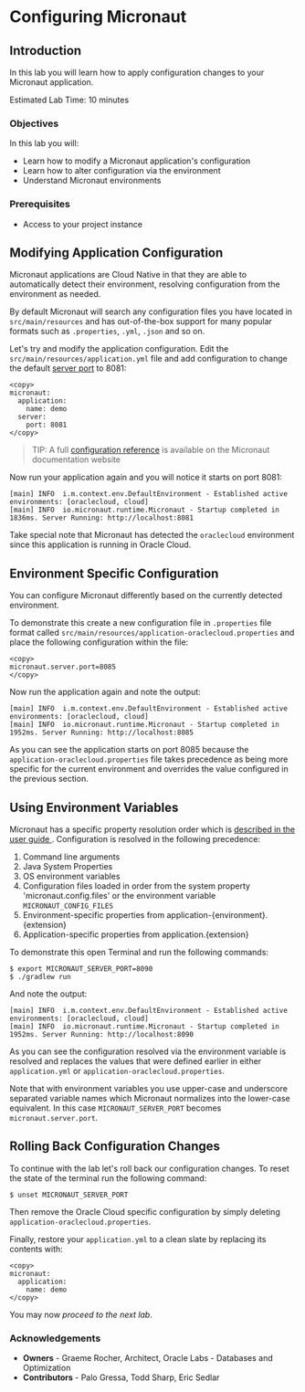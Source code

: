 # Configuring Micronaut

## Introduction
In this lab you will learn how to apply configuration changes to your Micronaut application.

Estimated Lab Time: 10 minutes

### Objectives

In this lab you will:
* Learn how to modify a Micronaut application's configuration
* Learn how to alter configuration via the environment
* Understand Micronaut environments

### Prerequisites
- Access to your project instance

## Modifying Application Configuration

Micronaut applications are Cloud Native in that they are able to automatically detect their environment, resolving configuration from the environment as needed.

By default Micronaut will search any configuration files you have located in `src/main/resources` and has out-of-the-box support for many popular formats such as `.properties`, `.yml`, `.json` and so on.

Let's try and modify the application configuration. Edit the `src/main/resources/application.yml` file and add configuration to change the default [server port](https://docs.micronaut.io/latest/guide/configurationreference.html#io.micronaut.http.server.HttpServerConfiguration) to 8081:

    <copy>
    micronaut:
      application:
        name: demo
      server:
        port: 8081
    </copy>

> TIP: A full [configuration reference](https://docs.micronaut.io/latest/guide/configurationreference.html) is available on the Micronaut documentation website

Now run your application again and you will notice it starts on port 8081:

```
[main] INFO  i.m.context.env.DefaultEnvironment - Established active environments: [oraclecloud, cloud]
[main] INFO  io.micronaut.runtime.Micronaut - Startup completed in 1836ms. Server Running: http://localhost:8081
```

Take special note that Micronaut has detected the `oraclecloud` environment since this application is running in Oracle Cloud.

## Environment Specific Configuration

You can configure Micronaut differently based on the currently detected environment.

To demonstrate this create a new configuration file in `.properties` file format called `src/main/resources/application-oraclecloud.properties` and place the following configuration within the file:

    <copy>
    micronaut.server.port=8085
    </copy>

Now run the application again and note the output:

```
[main] INFO  i.m.context.env.DefaultEnvironment - Established active environments: [oraclecloud, cloud]
[main] INFO  io.micronaut.runtime.Micronaut - Startup completed in 1952ms. Server Running: http://localhost:8085
```

As you can see the application starts on port 8085 because the `application-oraclecloud.properties` file takes precedence as being more specific for the current environment and overrides the value configured in the previous section.

## Using Environment Variables

Micronaut has a specific property resolution order which is [described in the user guide ](https://docs.micronaut.io/latest/guide/index.html#propertySource). Configuration is resolved in the following precedence:

1. Command line arguments
2. Java System Properties
3. OS environment variables
4. Configuration files loaded in order from the system property 'micronaut.config.files' or the environment variable `MICRONAUT_CONFIG_FILES`
5. Environment-specific properties from application-{environment}.{extension}
6. Application-specific properties from application.{extension}

To demonstrate this open Terminal and run the following commands:

```
$ export MICRONAUT_SERVER_PORT=8090
$ ./gradlew run
```

And note the output:

```
[main] INFO  i.m.context.env.DefaultEnvironment - Established active environments: [oraclecloud, cloud]
[main] INFO  io.micronaut.runtime.Micronaut - Startup completed in 1952ms. Server Running: http://localhost:8090
```

As you can see the configuration resolved via the environment variable is resolved and replaces the values that were defined earlier in either `application.yml` or `application-oraclecloud.properties`.

Note that with environment variables you use upper-case and underscore separated variable names which Micronaut normalizes into the lower-case equivalent. In this case `MICRONAUT_SERVER_PORT` becomes `micronaut.server.port`.

## Rolling Back Configuration Changes

To continue with the lab let's roll back our configuration changes. To reset the state of the terminal run the following command:

```
$ unset MICRONAUT_SERVER_PORT
```

Then remove the Oracle Cloud specific configuration by simply deleting `application-oraclecloud.properties`.

Finally, restore your `application.yml` to a clean slate by replacing its contents with:

    <copy>
    micronaut:
      application:
        name: demo
    </copy>

You may now *proceed to the next lab*.

### Acknowledgements
- **Owners** - Graeme Rocher, Architect, Oracle Labs - Databases and Optimization
- **Contributors** - Palo Gressa, Todd Sharp, Eric Sedlar
